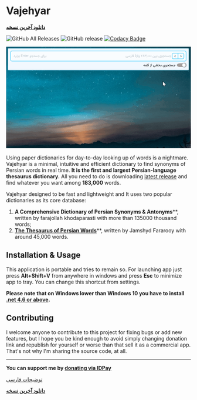 # Vajehyar

**[دانلود آخرین نسخه](https://github.com/kokabi1365/Vajehyar/releases/latest)**

![GitHub All Releases](https://img.shields.io/github/downloads/kokabi1365/Vajehyar/total.svg)
![GitHub release](https://img.shields.io/github/release/kokabi1365/Vajehyar.svg)
[![Codacy Badge](https://api.codacy.com/project/badge/Grade/c2c5d01e88244f4db8900f976dc80fff)](https://www.codacy.com/app/kokabi1365/Vajehyar?utm_source=github.com&amp;utm_medium=referral&amp;utm_content=kokabi1365/Vajehyar&amp;utm_campaign=Badge_Grade)


![](Usage.gif)



Using paper dictionaries for day-to-day looking up of words is a nightmare. Vajehyar is a minimal, intuitive and efficient dictionary to find synonyms of Persian words in real time. **It is the first and largest Persian-language thesaurus dictionary.** All you need to do is downloading [latest release](https://github.com/kokabi1365/Vajehyar/releases) and find whatever you want among **183,000** words.

Vajehyar designed to be fast and lightweight and It uses two popular dictionaries as its core database:

1. **A Comprehensive Dictionary of Persian Synonyms & Antonyms****, written by farajollah khodaparasti with more than 135000 thousand words;
2. [**The Thesaurus of Persian Words**](https://fa.wikipedia.org/wiki/%D9%81%D8%B1%D9%87%D9%86%DA%AF_%D8%B7%DB%8C%D9%81%DB%8C)**, written by Jamshyd Fararooy with around 45,000 words.

## Installation & Usage

This application is portable and tries to remain so. For launching app just press **Alt+Shift+V** from anywhere in windows and press **Esc** to minimize app to tray. You can change this shortcut from settings.

**Please note that on Windows lower than Windows 10 you have to install [.net 4.6 or above](https://www.microsoft.com/en-us/download/details.aspx?id=53344).**


## Contributing

I welcome anyone to contribute to this project for fixing bugs or add new features, but I hope you be kind enough to avoid simply changing donation link and republish for yourself or worse than that sell it as a commercial app. That's not why I'm sharing the source code, at all.

---
**You can support me by [donating via IDPay](https://idpay.ir/kokabi)**

[توضیحات فارسی](https://virgool.io/@kokabi/vajehyar-bgyys49ibopb)

**[دانلود آخرین نسخه](https://github.com/kokabi1365/Vajehyar/releases/latest)**


